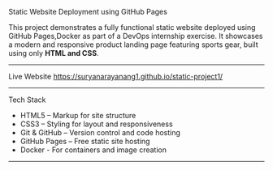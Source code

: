 Static Website Deployment using GitHub Pages

This project demonstrates a fully functional static website deployed using GitHub Pages,Docker as part of a DevOps internship exercise. It showcases a modern and responsive product landing page featuring sports gear, built using only **HTML and CSS**.

---

Live Website
https://suryanarayanang1.github.io/static-project1/

---

Tech Stack

- HTML5 – Markup for site structure  
- CSS3 – Styling for layout and responsiveness  
- Git & GitHub – Version control and code hosting  
- GitHub Pages – Free static site hosting
- Docker - For containers and image creation

---




